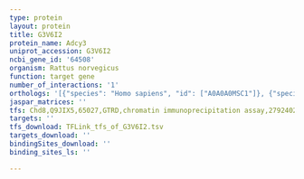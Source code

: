 ```yaml
---
type: protein
layout: protein
title: G3V6I2
protein_name: Adcy3
uniprot_accession: G3V6I2
ncbi_gene_id: '64508'
organism: Rattus norvegicus
function: target gene
number_of_interactions: '1'
orthologs: '[{"species": "Homo sapiens", "id": ["A0A0A0MSC1"]}, {"species": "Danio rerio", "id": ["E7FDV3"]}, {"species": "Mus musculus", "id": ["<a href=\"/protein/q8vhh7\">Q8VHH7</a>"]}, {"species": "Drosophila melanogaster", "id": ["<a href=\"/protein/q9v9r3\">Q9V9R3</a>"]}]'
jaspar_matrices: ''
tfs: Chd8,Q9JIX5,65027,GTRD,chromatin immunoprecipitation assay,27924024%5Buid%5D,No
targets: ''
tfs_download: TFLink_tfs_of_G3V6I2.tsv
targets_download: ''
bindingSites_download: ''
binding_sites_ls: ''

---
```

